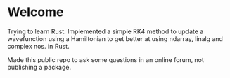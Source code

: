 # Welcome
Trying to learn Rust. Implemented a simple RK4 method to update a wavefunction using a Hamiltonian to get better at using ndarray, linalg and complex nos. in Rust.

Made this public repo to ask some questions in an online forum, not publishing a package.